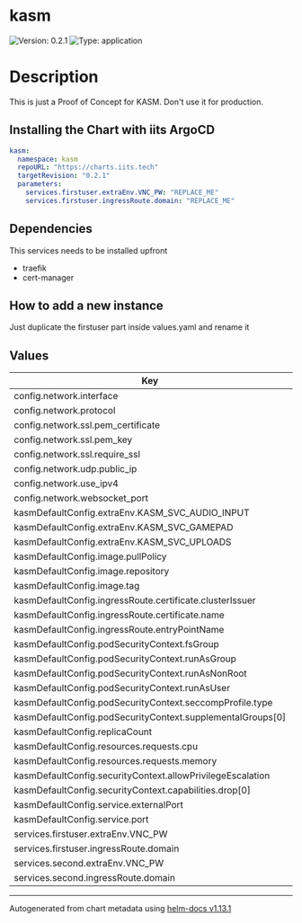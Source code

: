 # kasm

![Version: 0.2.1](https://img.shields.io/badge/Version-0.2.1-informational?style=flat-square) ![Type: application](https://img.shields.io/badge/Type-application-informational?style=flat-square)

# Description

This is just a Proof of Concept for KASM. Don't use it for production.

## Installing the Chart with iits ArgoCD
```yaml
kasm:
  namespace: kasm
  repoURL: "https://charts.iits.tech"
  targetRevision: "0.2.1"
  parameters:
    services.firstuser.extraEnv.VNC_PW: "REPLACE_ME"
    services.firstuser.ingressRoute.domain: "REPLACE_ME"
```

## Dependencies

This services needs to be installed upfront

- traefik
- cert-manager

## How to add a new instance

Just duplicate the firstuser part inside values.yaml and rename it

## Values

| Key | Type | Default | Description |
|-----|------|---------|-------------|
| config.network.interface | string | `"0.0.0.0"` |  |
| config.network.protocol | string | `"http"` |  |
| config.network.ssl.pem_certificate | string | `"/opt/kasm/current/certs/tls.crt"` |  |
| config.network.ssl.pem_key | string | `"/opt/kasm/current/certs/tls.key"` |  |
| config.network.ssl.require_ssl | bool | `true` |  |
| config.network.udp.public_ip | string | `"auto"` |  |
| config.network.use_ipv4 | bool | `true` |  |
| config.network.websocket_port | int | `6091` |  |
| kasmDefaultConfig.extraEnv.KASM_SVC_AUDIO_INPUT | int | `0` |  |
| kasmDefaultConfig.extraEnv.KASM_SVC_GAMEPAD | int | `0` |  |
| kasmDefaultConfig.extraEnv.KASM_SVC_UPLOADS | int | `0` |  |
| kasmDefaultConfig.image.pullPolicy | string | `"IfNotPresent"` |  |
| kasmDefaultConfig.image.repository | string | `"kasmweb/ubuntu-focal-desktop"` |  |
| kasmDefaultConfig.image.tag | string | `"1.13.0"` |  |
| kasmDefaultConfig.ingressRoute.certificate.clusterIssuer | string | `"letsencrypt"` |  |
| kasmDefaultConfig.ingressRoute.certificate.name | string | `nil` |  |
| kasmDefaultConfig.ingressRoute.entryPointName | string | `"websecure"` |  |
| kasmDefaultConfig.podSecurityContext.fsGroup | int | `2000` |  |
| kasmDefaultConfig.podSecurityContext.runAsGroup | int | `1000` |  |
| kasmDefaultConfig.podSecurityContext.runAsNonRoot | bool | `true` |  |
| kasmDefaultConfig.podSecurityContext.runAsUser | int | `1000` |  |
| kasmDefaultConfig.podSecurityContext.seccompProfile.type | string | `"RuntimeDefault"` |  |
| kasmDefaultConfig.podSecurityContext.supplementalGroups[0] | int | `9001` |  |
| kasmDefaultConfig.replicaCount | int | `1` |  |
| kasmDefaultConfig.resources.requests.cpu | string | `"400m"` |  |
| kasmDefaultConfig.resources.requests.memory | string | `"1024Mi"` |  |
| kasmDefaultConfig.securityContext.allowPrivilegeEscalation | bool | `false` |  |
| kasmDefaultConfig.securityContext.capabilities.drop[0] | string | `"ALL"` |  |
| kasmDefaultConfig.service.externalPort | int | `6901` |  |
| kasmDefaultConfig.service.port | int | `6901` |  |
| services.firstuser.extraEnv.VNC_PW | string | `"test"` | Required |
| services.firstuser.ingressRoute.domain | string | `"test"` | Required |
| services.second.extraEnv.VNC_PW | string | `"test"` | Required |
| services.second.ingressRoute.domain | string | `"test"` | Required |

----------------------------------------------
Autogenerated from chart metadata using [helm-docs v1.13.1](https://github.com/norwoodj/helm-docs/releases/v1.13.1)
